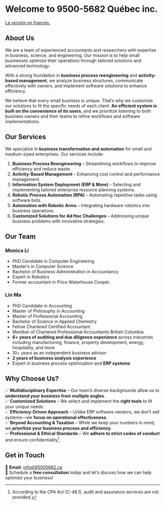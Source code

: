 # Welcome to 9500-5682 Québec inc.
[La versión en francés.](/indexfr)


## **About Us**  
We are a team of experienced accountants and researchers with expertise in business, science, and engineering. Our mission is to help small businesses optimize their operations through tailored solutions and advanced technology.  

With a strong foundation in **business process reengineering** and **activity-based management**, we analyze business structures, communicate effectively with owners, and implement software solutions to enhance efficiency.  

We believe that every small business is unique. That’s why we customize our solutions to fit the specific needs of each client. **An efficient system is built on the convenience of its users**, and we prioritize listening to both business owners and their teams to refine workflows and software implementations.  

## **Our Services**  
We specialize in **business transformation and automation** for small and medium-sized enterprises. Our services include:  

1. **Business Process Reengineering** – Streamlining workflows to improve efficiency and reduce waste.  
2. **Activity-Based Management** – Enhancing cost control and performance management.  
3. **Information System Deployment (ERP & More)** – Selecting and implementing tailored enterprise resource planning systems.  
4. **Robotic Process Automation (RPA)** – Automating repetitive tasks using software bots.  
5. **Automation with Robotic Arms** – Integrating hardware robotics into business operations.  
6. **Customized Solutions for Ad Hoc Challenges** – Addressing unique business problems with innovative strategies.  


## **Our Team**  

### **Monica Li**  
- PhD Candidate in Computer Engineering  
- Master’s in Computer Science  
- Bachelor of Business Administration in Accountancy  
- Expert in Robotics  
- Former accountant in Price Waterhouse Cooper. 

### **Lin Ma**  
- PhD Candidate in Accounting  
- Master of Philosophy in Accounting  
- Master of Professional Accounting  
- Bachelor of Science in Applied Chemistry  
- Fellow Chartered Certified Accountant
- Member of Chartered Professional Accountants British Columbia
- **6+ years of auditing and due diligence experience** across industries including manufacturing, finance, property development, energy, hospitality, and more  
- 10+ years as an independent business advisor
- **2 years of business analysis experience**  
- Expert in business process optimization and **ERP systems**

## **Why Choose Us?**  
✅ **Multidisciplinary Expertise** – Our team’s diverse backgrounds allow us to **understand your business from multiple angles**.  
✅ **Customized Solutions** – We select and implement the **right tools** to fit your unique needs.  
✅ **Efficiency-Driven Approach** – Unlike ERP software vendors, we don’t sell systems—we **focus on operational effectiveness**.  
✅ **Beyond Accounting & Taxation** – While we keep your numbers in mind; we **prioritize your business process and efficiency**.  
✅ **Professional & Ethical Standards** – We **adhere to strict codes of conduct** and ensure confidentiality[^1]. 

## **Get in Touch**  
📩 **Email:** [info@95005682.ca](mailto:info@95005682.ca)  
📅 Schedule a **free consultation** today and let’s discuss how we can help optimize your business!  

[^1]: According to the CPA Act (C-48.1), audit and assurance services are not provided. 
